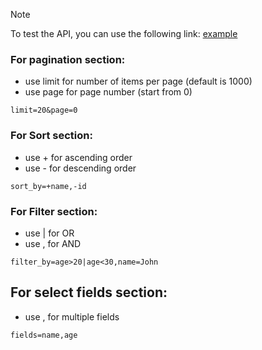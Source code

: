 > [!NOTE]
> To test the API, you can use the following link:
[example](http://localhost:9000/users?limit=20&page=0&sort_by=+name,-id&filter_by=age>20|age<30,name=John&fields=name,age "link")


### For pagination section:
- use limit for number of items per page (default is 1000)
- use page for page number (start from 0)

```
limit=20&page=0
```

### For Sort section:
- use + for ascending order
- use - for descending order

```
sort_by=+name,-id
```

### For Filter section:
- use | for OR 
- use , for AND

```
filter_by=age>20|age<30,name=John
```

## For select fields section:
- use , for multiple fields

```
fields=name,age
```